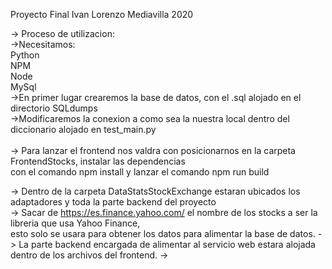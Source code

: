 Proyecto Final Ivan Lorenzo Mediavilla 2020

-> Proceso de utilizacion: <br>
    ->Necesitamos:<br>
        Python<br>
        NPM<br>
        Node<br>
        MySql<br>
    ->En primer lugar crearemos la base de datos, con el .sql alojado en el directorio SQLdumps<br>
    ->Modificaremos la conexion a como sea la nuestra local dentro del diccionario alojado en test_main.py<br>
    <br>
    -> Para lanzar el frontend nos valdra con posicionarnos en la carpeta FrontendStocks, instalar las dependencias<br>
    con el comando npm install y lanzar el comando npm run build

-> Dentro de la carpeta DataStatsStockExchange estaran ubicados los adaptadores y toda la parte backend del proyecto <br>
    -> Sacar de https://es.finance.yahoo.com/ el nombre de los stocks a ser la libreria que usa Yahoo Finance,<br>
       esto solo se usara para obtener los datos para alimentar la base de datos.
    -> La parte backend encargada de alimentar al servicio web estara alojada dentro de los archivos del frontend.
-> <br>
